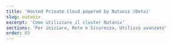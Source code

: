 ```yaml
---
title: 'Hosted Private Cloud powered by Nutanix (Beta)'
slug: nutanix
excerpt: 'Come utilizzare il cluster Nutanix'
sections: 'Per iniziare, Rete e Sicurezza, Utilizzo avanzato'
order: 03
---
```

